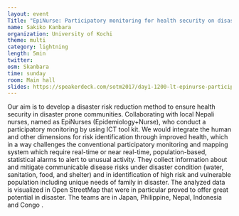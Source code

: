 ```yaml
---
layout: event
Title: "EpiNurse: Participatory monitoring for health security on disaster"
name: Sakiko Kanbara
organization: University of Kochi
theme: multi
category: lightning
length: 5min
twitter:
osm: Skanbara
time: sunday
room: Main hall
slides: https://speakerdeck.com/sotm2017/day1-1200-lt-epinurse-participatory-monitoring-for-health-security-on-disaster
---
```

Our aim is to develop a disaster risk reduction method to ensure health security in disaster prone communities. Collaborating with local Nepali nurses, named as EpiNurses (Epidemiology+Nurse), who conduct a participatory monitoring by using ICT tool kit. We would integrate the human and other dimensions for risk identification through improved health, which in a way challenges the conventional participatory monitoring and mapping system which require real-time or near real-time, population-based, statistical alarms to alert to unusual activity.
They collect information about and mitigate communicable disease risks under disaster condition (water, sanitation, food, and shelter) and in identification of high risk and vulnerable population including unique needs of family in disaster. The analyzed data is visualized in Open StreetMap that  were in particular proved to offer great potential in disaster. The teams are in Japan, Philippine, Nepal, Indonesia and Congo .
